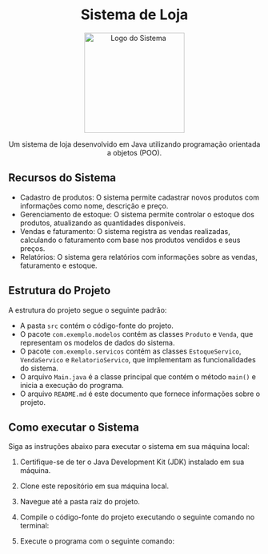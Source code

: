 <h1 align="center">Sistema de Loja</h1>

<p align="center">
  <img src="https://youngbutterfly.in/wp-content/uploads/2020/07/java_logo_640.jpg" alt="Logo do Sistema" width="200">
</p>

<p align="center">Um sistema de loja desenvolvido em Java utilizando programação orientada a objetos (POO).</p>

## Recursos do Sistema

- Cadastro de produtos: O sistema permite cadastrar novos produtos com informações como nome, descrição e preço.
- Gerenciamento de estoque: O sistema permite controlar o estoque dos produtos, atualizando as quantidades disponíveis.
- Vendas e faturamento: O sistema registra as vendas realizadas, calculando o faturamento com base nos produtos vendidos e seus preços.
- Relatórios: O sistema gera relatórios com informações sobre as vendas, faturamento e estoque.

## Estrutura do Projeto

A estrutura do projeto segue o seguinte padrão:


- A pasta `src` contém o código-fonte do projeto.
- O pacote `com.exemplo.modelos` contém as classes `Produto` e `Venda`, que representam os modelos de dados do sistema.
- O pacote `com.exemplo.servicos` contém as classes `EstoqueServico`, `VendaServico` e `RelatorioServico`, que implementam as funcionalidades do sistema.
- O arquivo `Main.java` é a classe principal que contém o método `main()` e inicia a execução do programa.
- O arquivo `README.md` é este documento que fornece informações sobre o projeto.

## Como executar o Sistema

Siga as instruções abaixo para executar o sistema em sua máquina local:

1. Certifique-se de ter o Java Development Kit (JDK) instalado em sua máquina.
2. Clone este repositório em sua máquina local.
3. Navegue até a pasta raiz do projeto.
4. Compile o código-fonte do projeto executando o seguinte comando no terminal:


5. Execute o programa com o seguinte comando:
